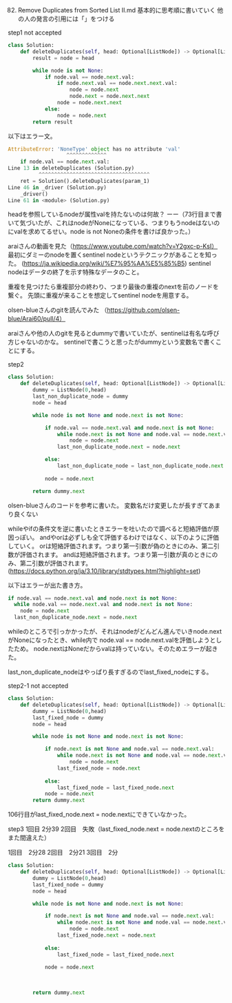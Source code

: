 82. Remove Duplicates from Sorted List II.md
基本的に思考順に書いていく
他の人の発言の引用には「」をつける

step1 not accepted
```python
class Solution:
    def deleteDuplicates(self, head: Optional[ListNode]) -> Optional[ListNode]:
        result = node = head

        while node is not None:
            if node.val == node.next.val:
                if node.next.val == node.next.next.val:
                    node = node.next
                    node.next = node.next.next
                node = node.next.next
            else:
                node = node.next
        return result
```
以下はエラー文。
```python
AttributeError: 'NoneType' object has no attribute 'val'
                   ^^^^^^^^^^^^^
    if node.val == node.next.val:
Line 13 in deleteDuplicates (Solution.py)
          ^^^^^^^^^^^^^^^^^^^^^^^^^^^^^^^^^^^^
    ret = Solution().deleteDuplicates(param_1)
Line 46 in _driver (Solution.py)
    _driver()
Line 61 in <module> (Solution.py)
```
headを参照しているnodeが属性valを持たないのは何故？
ーー（73行目まで書いて気づいたが、これはnodeがNoneになっている、つまりもうnodeはないのにvalを求めてるせい。node is not Noneの条件を書けば良かった。）

araiさんの動画を見た（https://www.youtube.com/watch?v=Y2gxc-p-KsI）
最初にダミーのnodeを置くsentinel nodeというテクニックがあることを知った。
  (https://ja.wikipedia.org/wiki/%E7%95%AA%E5%85%B5)
sentinel nodeはデータの終了を示す特殊なデータのこと。

重複を見つけたら重複部分の終わり、つまり最後の重複のnextを前のノードを繋ぐ。
先頭に重複が来ることを想定してsentinel nodeを用意する。

olsen-blueさんのgitを読んでみた
  （https://github.com/olsen-blue/Arai60/pull/4）

araiさんや他の人のgitを見るとdummyで書いていたが、sentinelは有名な呼び方じゃないのかな。
sentinelで書こうと思ったがdummyという変数名で書くことにする。

step2
```python
class Solution:
    def deleteDuplicates(self, head: Optional[ListNode]) -> Optional[ListNode]:
        dummy = ListNode(0,head)
        last_non_duplicate_node = dummy
        node = head

        while node is not None and node.next is not None:

            if node.val == node.next.val and node.next is not None:
                while node.next is not None and node.val == node.next.val:
                    node = node.next
                last_non_duplicate_node.next = node.next

            else:
                last_non_duplicate_node = last_non_duplicate_node.next
            
            node = node.next

        return dummy.next
```
olsen-blueさんのコードを参考に書いた。
変数名だけ変更したが長すぎてあまり良くない

whileやifの条件文を逆に書いたときエラーを吐いたので調べると短絡評価が原因っぽい。
andやorは必ずしも全て評価するわけではなく、以下のように評価していく。
orは短絡評価されます。つまり第一引数が偽のときにのみ、第二引数が評価されます。
andは短絡評価されます。つまり第一引数が真のときにのみ、第二引数が評価されます。
  (https://docs.python.org/ja/3.10/library/stdtypes.html?highlight=set)
  
以下はエラーが出た書き方。
```python
if node.val == node.next.val and node.next is not None:
  while node.val == node.next.val and node.next is not None:
    node = node.next
  last_non_duplicate_node.next = node.next
```
whileのところで引っかかったが、それはnodeがどんどん進んでいきnode.nextがNoneになったとき、while内で node.val == node.next.valを評価しようとしたため。
node.nextはNoneだからvalは持っていない。そのためエラーが起きた。

last_non_duplicate_nodeはやっぱり長すぎるのでlast_fixed_nodeにする。

step2-1 not accepted
```python
class Solution:
    def deleteDuplicates(self, head: Optional[ListNode]) -> Optional[ListNode]:
        dummy = ListNode(0,head)
        last_fixed_node = dummy
        node = head

        while node is not None and node.next is not None:

            if node.next is not None and node.val == node.next.val:
                while node.next is not None and node.val == node.next.val:
                    node = node.next
                last_fixed_node = node.next
            
            else:
                last_fixed_node = last_fixed_node.next
            node = node.next
        return dummy.next
```
106行目がlast_fixed_node.next = node.nextにできていなかった。

step3
1回目 2分39
2回目　失敗（last_fixed_node.next = node.nextのところをまた間違えた）

1回目　2分28
2回目　2分21
3回目　2分
```python
class Solution:
    def deleteDuplicates(self, head: Optional[ListNode]) -> Optional[ListNode]:
        dummy = ListNode(0,head)
        last_fixed_node = dummy
        node = head

        while node is not None and node.next is not None:

            if node.next is not None and node.val == node.next.val:
                while node.next is not None and node.val == node.next.val:
                    node = node.next
                last_fixed_node.next = node.next
            
            else:
                last_fixed_node = last_fixed_node.next
            
            node = node.next
                

        
        return dummy.next
```
